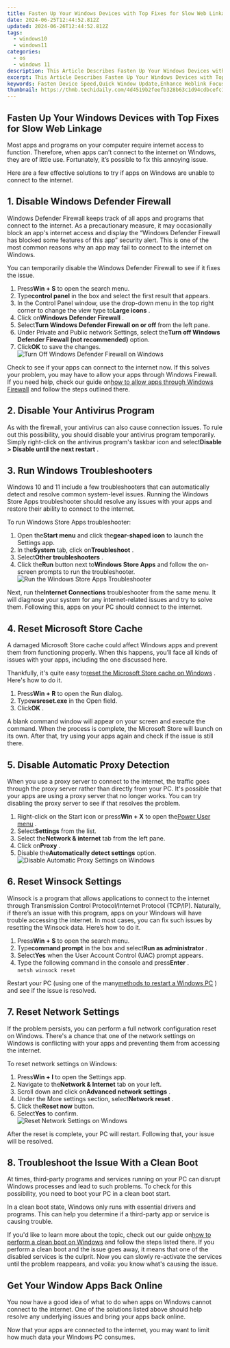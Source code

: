 ```yaml
---
title: Fasten Up Your Windows Devices with Top Fixes for Slow Web Linkage
date: 2024-06-25T12:44:52.812Z
updated: 2024-06-26T12:44:52.812Z
tags:
  - windows10
  - windows11
categories:
  - os
  - windows 11
description: This Article Describes Fasten Up Your Windows Devices with Top Fixes for Slow Web Linkage
excerpt: This Article Describes Fasten Up Your Windows Devices with Top Fixes for Slow Web Linkage
keywords: Fasten Device Speed,Quick Window Update,Enhance Weblink Focus,Improve Browser Performance,Optimize Windows Connection,Accelerate Web Links,Boost Web Devices
thumbnail: https://thmb.techidaily.com/4d4519b2feefb328b63c1d94cdbcefc1487c835a8052a017be6091c495520e05.jpg
---
```


## Fasten Up Your Windows Devices with Top Fixes for Slow Web Linkage

 Most apps and programs on your computer require internet access to function. Therefore, when apps can’t connect to the internet on Windows, they are of little use. Fortunately, it’s possible to fix this annoying issue.

 Here are a few effective solutions to try if apps on Windows are unable to connect to the internet.

## 1\. Disable Windows Defender Firewall

 Windows Defender Firewall keeps track of all apps and programs that connect to the internet. As a precautionary measure, it may occasionally block an app's internet access and display the “Windows Defender Firewall has blocked some features of this app” security alert. This is one of the most common reasons why an app may fail to connect to the internet on Windows.

 You can temporarily disable the Windows Defender Firewall to see if it fixes the issue.

1. Press**Win + S** to open the search menu.
2. Type**control panel** in the box and select the first result that appears.
3. In the Control Panel window, use the drop-down menu in the top right corner to change the view type to**Large icons** .
4. Click on**Windows Defender Firewall** .
5. Select**Turn Windows Defender Firewall on or off** from the left pane.
6. Under Private and Public network Settings, select the**Turn off Windows Defender Firewall (not recommended)** option.
7. Click**OK** to save the changes.  
![Turn Off Windows Defender Firewall on Windows](https://static1.makeuseofimages.com/wordpress/wp-content/uploads/2022/11/Turn-Off-Windows-Defender-Firewall-on-Windows.jpg)

 Check to see if your apps can connect to the internet now. If this solves your problem, you may have to allow your apps through Windows Firewall. If you need help, check our guide on[how to allow apps through Windows Firewall](https://www.makeuseof.com/how-to-allow-apps-windows-firewall/) and follow the steps outlined there.

## 2\. Disable Your Antivirus Program

 As with the firewall, your antivirus can also cause connection issues. To rule out this possibility, you should disable your antivirus program temporarily. Simply right-click on the antivirus program's taskbar icon and select**Disable > Disable until the next restart** .

## 3\. Run Windows Troubleshooters

 Windows 10 and 11 include a few troubleshooters that can automatically detect and resolve common system-level issues. Running the Windows Store Apps troubleshooter should resolve any issues with your apps and restore their ability to connect to the internet.

To run Windows Store Apps troubleshooter:

1. Open the**Start menu** and click the**gear-shaped icon** to launch the Settings app.
2. In the**System** tab, click on**Troubleshoot** .
3. Select**Other troubleshooters** .
4. Click the**Run** button next to**Windows Store Apps** and follow the on-screen prompts to run the troubleshooter.  
![Run the Windows Store Apps Troubleshooter](https://static1.makeuseofimages.com/wordpress/wp-content/uploads/2022/11/Run-the-Windows-Store-Apps-Troubleshooter.jpg)

 Next, run the**Internet Connections** troubleshooter from the same menu. It will diagnose your system for any internet-related issues and try to solve them. Following this, apps on your PC should connect to the internet.

## 4\. Reset Microsoft Store Cache

 A damaged Microsoft Store cache could affect Windows apps and prevent them from functioning properly. When this happens, you’ll face all kinds of issues with your apps, including the one discussed here.

 Thankfully, it's quite easy to[reset the Microsoft Store cache on Windows](https://www.makeuseof.com/windows-10-11-reset-microsoft-store/) . Here's how to do it.

1. Press**Win + R** to open the Run dialog.
2. Type**wsreset.exe** in the Open field.
3. Click**OK** .

 A blank command window will appear on your screen and execute the command. When the process is complete, the Microsoft Store will launch on its own. After that, try using your apps again and check if the issue is still there.

## 5\. Disable Automatic Proxy Detection

 When you use a proxy server to connect to the internet, the traffic goes through the proxy server rather than directly from your PC. It's possible that your apps are using a proxy server that no longer works. You can try disabling the proxy server to see if that resolves the problem.

1. Right-click on the Start icon or press**Win + X** to open the[Power User menu](https://www.makeuseof.com/windows-power-menu-guide/) .
2. Select**Settings** from the list.
3. Select the**Network & internet** tab from the left pane.
4. Click on**Proxy** .
5. Disable the**Automatically detect settings** option.  
![Disable Automatic Proxy Settings on Windows](https://static1.makeuseofimages.com/wordpress/wp-content/uploads/2022/11/Disable-Automatic-Proxy-Settings-on-Windows.jpg)

## 6\. Reset Winsock Settings

 Winsock is a program that allows applications to connect to the internet through Transmission Control Protocol/Internet Protocol (TCP/IP). Naturally, if there’s an issue with this program, apps on your Windows will have trouble accessing the internet. In most cases, you can fix such issues by resetting the Winsock data. Here’s how to do it.

1. Press**Win + S** to open the search menu.
2. Type**command prompt** in the box and select**Run as administrator** .
3. Select**Yes** when the User Account Control (UAC) prompt appears.
4. Type the following command in the console and press**Enter** .  
`netsh winsock reset`

 Restart your PC (using one of the many[methods to restart a Windows PC](https://www.makeuseof.com/windows-restart-methods/) ) and see if the issue is resolved.

## 7\. Reset Network Settings

 If the problem persists, you can perform a full network configuration reset on Windows. There's a chance that one of the network settings on Windows is conflicting with your apps and preventing them from accessing the internet.

To reset network settings on Windows:

1. Press**Win + I** to open the Settings app.
2. Navigate to the**Network & Internet** tab on your left.
3. Scroll down and click on**Advanced network settings** .
4. Under the More settings section, select**Network reset** .
5. Click the**Reset now** button.
6. Select**Yes** to confirm.  
![Reset Network Settings on Windows](https://static1.makeuseofimages.com/wordpress/wp-content/uploads/2022/11/Reset-Network-Settings-on-Windows.jpg)

 After the reset is complete, your PC will restart. Following that, your issue will be resolved.

## 8\. Troubleshoot the Issue With a Clean Boot

 At times, third-party programs and services running on your PC can disrupt Windows processes and lead to such problems. To check for this possibility, you need to boot your PC in a clean boot start.

 In a clean boot state, Windows only runs with essential drivers and programs. This can help you determine if a third-party app or service is causing trouble.

 If you'd like to learn more about the topic, check out our guide on[how to perform a clean boot on Windows](https://www.makeuseof.com/how-perform-clean-boot-windows-10/) and follow the steps listed there. If you perform a clean boot and the issue goes away, it means that one of the disabled services is the culprit. Now you can slowly re-activate the services until the problem reappears, and voila: you know what's causing the issue.

## Get Your Window Apps Back Online

 You now have a good idea of what to do when apps on Windows cannot connect to the internet. One of the solutions listed above should help resolve any underlying issues and bring your apps back online.

 Now that your apps are connected to the internet, you may want to limit how much data your Windows PC consumes.


<ins class="adsbygoogle"
     style="display:block"
     data-ad-format="autorelaxed"
     data-ad-client="ca-pub-7571918770474297"
     data-ad-slot="1223367746"></ins>



<ins class="adsbygoogle"
     style="display:block"
     data-ad-client="ca-pub-7571918770474297"
     data-ad-slot="8358498916"
     data-ad-format="auto"
     data-full-width-responsive="true"></ins>


